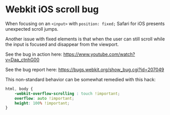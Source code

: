 # Webkit iOS scroll bug

When focusing on an `<input>` with `position: fixed;` Safari for iOS presents unexpected scroll jumps.

Another issue with fixed elements is that when the user can still scroll while the input is focused and disappear from the viewport.

See the bug in action here: https://www.youtube.com/watch?v=Daa_ctnhG00

See the bug report here: https://bugs.webkit.org/show_bug.cgi?id=207049

This non-standard behavior can be somewhat remedied with this hack:

```css
html, body {
	-webkit-overflow-scrolling : touch !important;
	overflow: auto !important;
	height: 100% !important;
}
```